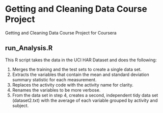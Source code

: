 # Getting and Cleaning Data Course Project
Getting and Cleaning Data Course Project for Coursera 

## run_Analysis.R
This R script takes the data in the UCI HAR Dataset and does the following:

1. Merges the training and the test sets to create a single data set.
2. Extracts the variables that contain the mean and standard deviation summary statistic for each measurement. 
3. Replaces the activity code with the activity name for clarity.
4. Renames the variables to be more verbose. 
5. From the data set in step 4, creates a second, independent tidy data set (dataset2.txt) with the average of each variable grouped by activity and subject.
